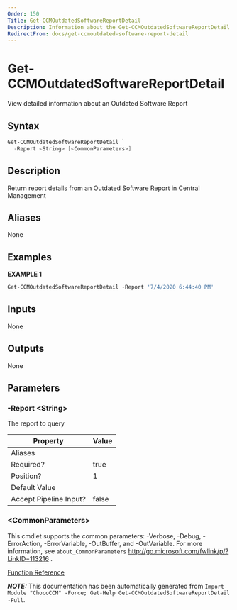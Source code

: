 ```yaml
---
Order: 150
Title: Get-CCMOutdatedSoftwareReportDetail
Description: Information about the Get-CCMOutdatedSoftwareReportDetail function
RedirectFrom: docs/get-ccmoutdated-software-report-detail
---
```


# Get-CCMOutdatedSoftwareReportDetail

<!-- This documentation is automatically generated from /Get-CCMOutdatedSoftwareReportDetail.ps1 using GenerateDocs.ps1. Contributions are welcome at the original location(s). -->

View detailed information about an Outdated Software Report

## Syntax

~~~powershell
Get-CCMOutdatedSoftwareReportDetail `
  -Report <String> [<CommonParameters>]
~~~

## Description

Return report details from an Outdated Software Report in Central Management


## Aliases

None

## Examples

 **EXAMPLE 1**

~~~powershell
Get-CCMOutdatedSoftwareReportDetail -Report '7/4/2020 6:44:40 PM'

~~~

## Inputs

None

## Outputs

None

## Parameters

###  -Report &lt;String&gt;
The report to query

Property               | Value
---------------------- | -----
Aliases                |
Required?              | true
Position?              | 1
Default Value          |
Accept Pipeline Input? | false

### &lt;CommonParameters&gt;

This cmdlet supports the common parameters: -Verbose, -Debug, -ErrorAction, -ErrorVariable, -OutBuffer, and -OutVariable. For more information, see `about_CommonParameters` http://go.microsoft.com/fwlink/p/?LinkID=113216 .



[Function Reference](xref:chococcm-functions)

***NOTE:*** This documentation has been automatically generated from `Import-Module "ChocoCCM" -Force; Get-Help Get-CCMOutdatedSoftwareReportDetail -Full`.
